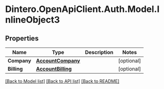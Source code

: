 # Dintero.OpenApiClient.Auth.Model.InlineObject3

## Properties

Name | Type | Description | Notes
------------ | ------------- | ------------- | -------------
**Company** | [**AccountCompany**](AccountCompany.md) |  | [optional] 
**Billing** | [**AccountBilling**](AccountBilling.md) |  | [optional] 

[[Back to Model list]](../README.md#documentation-for-models) [[Back to API list]](../README.md#documentation-for-api-endpoints) [[Back to README]](../README.md)

